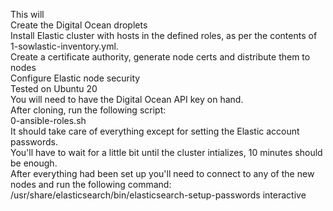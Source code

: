 This will  
 Create the Digital Ocean droplets  
 Install Elastic cluster with hosts in the defined roles, as per the contents of 1-sowlastic-inventory.yml.  
 Create a certificate authority, generate node certs and distribute them to nodes  
 Configure Elastic node security  
Tested on Ubuntu 20  
You will need to have the Digital Ocean API key on hand.  
After cloning, run the following script:  
0-ansible-roles.sh  
It should take care of everything except for setting the Elastic account passwords.  
You'll have to wait for a little bit until the cluster intializes, 10 minutes should be enough.  
After everything had been set up you'll need to connect to any of the new nodes and run the following command:  
/usr/share/elasticsearch/bin/elasticsearch-setup-passwords interactive  
